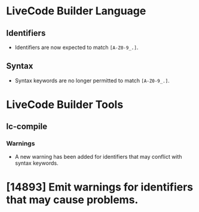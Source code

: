 # LiveCode Builder Language
## Identifiers

* Identifiers are now expected to match `[A-Z0-9_.]`.

## Syntax

* Syntax keywords are no longer permitted to match `[A-Z0-9_.]`.

# LiveCode Builder Tools
## lc-compile
### Warnings

* A new warning has been added for identifiers that may conflict with
  syntax keywords.

# [14893] Emit warnings for identifiers that may cause problems.
